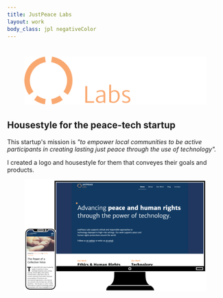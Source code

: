 ```yaml
---
title: JustPeace Labs
layout: work
body_class: jpl negativeColor
---
```

<h1 class="head"><figure style="max-width: 60vw"><img src="/img/work/jpl/jpl_logo_color.svg"></figure></h1>
<div class="cols-33-66">
	<div>
		<h2>Housestyle for the peace-tech startup</h2>
		<p>This startup's mission is <em>"to empower local communities to be active participants in creating lasting just peace through the use of technology".</em></p>
		<p>I created a logo and housestyle for them that conveyes their goals and products.</p>		
	</div>
	<figure><img style="" src="/img/work/jpl/website_home_devices.png"></figure>
</div>
<div class="cols-66-33 cols-reversed">
	<div>
		<style type="text/css">
			
			#jpl_symbol {
				height: auto;
				width: 100%;
				max-width: 250px;
				display: block;
				margin: 0 auto 1em auto;
			}	

			@media (orientation: landscape){
				#jpl_symbol {
					width: 66%;
				}
			}

			#jpl_symbol	#center {
				animation: fadeout 2s infinite alternate;
				transform-origin: 50% 50%;
			}

			@keyframes fadeout {
				to {
					opacity: 0;
				}
			}
		</style>
		<h2>Symbolic Logo</h2>
		<p>Since 1958, the Symbol for the British nuclear disarmament movement by Gerald Holtom is used as an international symbol for peace.</p>

		<p>Clients of JustPeace Labs will be in situations where peace is broken. They are offered a framework of technology for rebuilding it. So the logo is a 'broken' peace sign with only the frame intact.</p>
		{% comment %}<p><button class="btn btn_show-work">Click me!</button></p>{% endcomment %}
	</div>
	<div>
		<svg id="jpl_symbol" width="100%" height="100%" viewBox="0 0 450 450" version="1.1" xmlns="http://www.w3.org/2000/svg" xmlns:xlink="http://www.w3.org/1999/xlink" xml:space="preserve" style="fill-rule:evenodd;clip-rule:evenodd;stroke-linejoin:round;stroke-miterlimit:1.41421;">
			<g id="ring">
				<path d="M312.78,358.742l46.611,46.611c-3.719,2.844 -7.544,5.52 -11.449,8.074c-11.588,7.581 -23.875,14.091 -36.661,19.41c-14.072,5.855 -28.742,10.263 -43.711,13.134l-10.07,1.682l0,-65.987c10.013,-2.031 19.828,-5.071 29.26,-9.029c8.923,-3.745 17.501,-8.307 25.598,-13.605l0.422,-0.29Z" style="fill:#f9a870;"></path><path d="M137.232,358.73l1.218,0.828c8.132,5.25 16.739,9.761 25.687,13.452c9.151,3.775 18.656,6.687 28.363,8.644l0,65.999l-10.07,-1.682c-14.969,-2.871 -29.639,-7.279 -43.711,-13.134c-12.786,-5.319 -25.073,-11.829 -36.661,-19.41c-3.905,-2.554 -7.73,-5.23 -11.449,-8.074l46.623,-46.623Z" style="fill:#f9a870;"></path><path d="M192.5,2.352l0,65.961c-4.427,0.899 -8.831,2.006 -13.18,3.3c-6.7,1.995 -13.267,4.435 -19.645,7.298c-7.94,3.563 -15.585,7.78 -22.84,12.587c-7.362,4.88 -14.32,10.367 -20.784,16.385c-6.578,6.124 -12.645,12.798 -18.115,19.931c-5.383,7.019 -10.187,14.482 -14.34,22.293c-3.572,6.716 -6.662,13.687 -9.235,20.846c-2.496,6.943 -4.505,14.06 -6.008,21.284c-2.241,10.768 -3.353,21.765 -3.353,32.763c0,7.668 0.538,15.336 1.626,22.927c1.149,8.017 2.911,15.945 5.27,23.692c2.365,7.767 5.33,15.349 8.856,22.662c3.082,6.393 6.593,12.579 10.499,18.506l-46.608,46.608l-1.924,-2.533c-7.839,-10.813 -14.717,-22.321 -20.517,-34.351c-5.072,-10.52 -9.32,-21.436 -12.687,-32.619c-3.294,-10.939 -5.745,-22.13 -7.33,-33.443c-1.46,-10.416 -2.185,-20.932 -2.185,-31.449c0,-14.041 1.296,-28.082 3.898,-41.881c1.933,-10.252 4.585,-20.369 7.932,-30.251c3.444,-10.168 7.623,-20.087 12.49,-29.656c5.845,-11.491 12.682,-22.475 20.404,-32.797c7.686,-10.275 16.248,-19.894 25.561,-28.72c9.321,-8.835 19.393,-16.875 30.077,-24.002c10.374,-6.921 21.323,-12.979 32.701,-18.085c8.996,-4.037 18.258,-7.478 27.708,-10.292c9.148,-2.724 18.471,-4.859 27.892,-6.392l3.837,-0.572Z" style="fill:#f9a870;"></path><path d="M257.5,2.352l3.837,0.572c9.421,1.533 18.744,3.668 27.892,6.392c9.45,2.814 18.712,6.255 27.708,10.292c11.378,5.106 22.327,11.164 32.701,18.085c10.684,7.127 20.756,15.167 30.077,24.002c9.313,8.826 17.875,18.445 25.561,28.72c7.722,10.322 14.559,21.306 20.404,32.797c4.867,9.569 9.046,19.488 12.49,29.656c3.347,9.882 5.999,19.999 7.932,30.251c2.602,13.799 3.898,27.84 3.898,41.881c0,10.517 -0.725,21.033 -2.185,31.449c-1.585,11.313 -4.036,22.504 -7.33,33.443c-3.367,11.183 -7.615,22.099 -12.687,32.619c-5.8,12.03 -12.678,23.538 -20.517,34.351l-1.924,2.533l-46.619,-46.619c4.103,-6.201 7.75,-12.674 10.929,-19.37c3.623,-7.633 6.636,-15.556 8.997,-23.669c2.174,-7.469 3.794,-15.098 4.849,-22.806c1.018,-7.437 1.51,-14.946 1.486,-22.452c-0.036,-11.321 -1.251,-22.636 -3.662,-33.698c-1.604,-7.36 -3.734,-14.604 -6.369,-21.661c-2.603,-6.969 -5.698,-13.755 -9.251,-20.291c-4.3,-7.912 -9.27,-15.458 -14.835,-22.537c-5.455,-6.94 -11.48,-13.431 -17.995,-19.389c-6.518,-5.96 -13.526,-11.385 -20.932,-16.199c-7.164,-4.655 -14.701,-8.738 -22.517,-12.188c-6.399,-2.825 -12.984,-5.226 -19.7,-7.18c-4.04,-1.175 -8.127,-2.189 -12.238,-3.018l0,-65.966Z" style="fill:#f9a870;"></path>
			</g>
			<path id="center" d="M192.5,2.352c6.457,-0.954 12.967,-1.609 19.493,-1.982c2.64,-0.15 5.283,-0.255 7.927,-0.314c1.451,-0.032 2.902,-0.048 4.353,-0.055c0.485,-0.001 0.969,-0.001 1.454,0c1.451,0.007 2.902,0.023 4.353,0.055c2.644,0.059 5.287,0.164 7.927,0.314c6.526,0.373 13.036,1.028 19.493,1.982l0,209.186l147.857,147.857c-7.42,10.016 -15.687,19.367 -24.665,27.979c-6.714,6.44 -13.826,12.466 -21.301,17.979l-101.891,-101.891l0,144.191c-10.753,1.57 -21.626,2.347 -32.5,2.347c-10.874,0 -21.747,-0.777 -32.5,-2.347l0,-144.191l-101.891,101.891c-7.475,-5.513 -14.587,-11.539 -21.301,-17.979c-8.978,-8.612 -17.245,-17.963 -24.665,-27.979l147.857,-147.857l0,-209.186Z" style="fill:#f9a870;"></path>
		</svg>
	</div>
</div>


